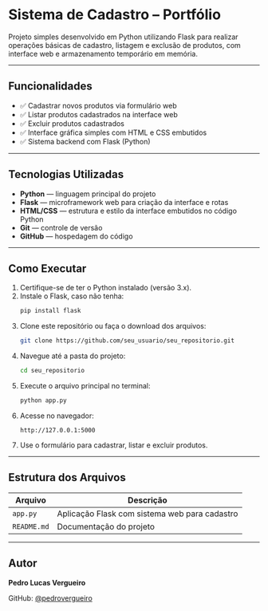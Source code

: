 # Sistema de Cadastro – Portfólio

Projeto simples desenvolvido em Python utilizando Flask para realizar operações básicas de cadastro, listagem e exclusão de produtos, com interface web e armazenamento temporário em memória.

---

## Funcionalidades

- ✅ Cadastrar novos produtos via formulário web  
- ✅ Listar produtos cadastrados na interface web  
- ✅ Excluir produtos cadastrados  
- ✅ Interface gráfica simples com HTML e CSS embutidos  
- ✅ Sistema backend com Flask (Python)

---

## Tecnologias Utilizadas

- **Python** — linguagem principal do projeto  
- **Flask** — microframework web para criação da interface e rotas  
- **HTML/CSS** — estrutura e estilo da interface embutidos no código Python  
- **Git** — controle de versão  
- **GitHub** — hospedagem do código

---

## Como Executar

1. Certifique-se de ter o Python instalado (versão 3.x).  
2. Instale o Flask, caso não tenha:  
   ```bash
   pip install flask
   ```  
3. Clone este repositório ou faça o download dos arquivos:  
   ```bash
   git clone https://github.com/seu_usuario/seu_repositorio.git
   ```  
4. Navegue até a pasta do projeto:  
   ```bash
   cd seu_repositorio
   ```  
5. Execute o arquivo principal no terminal:  
   ```bash
   python app.py
   ```  
6. Acesse no navegador:  
   ```
   http://127.0.0.1:5000
   ```  
7. Use o formulário para cadastrar, listar e excluir produtos.

---

## Estrutura dos Arquivos

| Arquivo          | Descrição                                          |
|------------------|---------------------------------------------------|
| `app.py`         | Aplicação Flask com sistema web para cadastro      |
| `README.md`      | Documentação do projeto                             |

---

## Autor

**Pedro Lucas Vergueiro**

GitHub: [@pedrovergueiro](https://github.com/pedrovergueiro)
